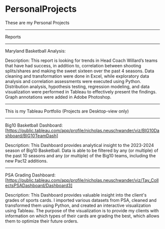 # PersonalProjects

These are my Personal Projects

----

Reports

----


Maryland Basketball Analysis: 

Description: This report is looking for trends in Head Coach Willard’s teams that have had success, in addition to, correlation between shooting splits/shares and making the sweet sixteen over the past 4 seasons. Data cleaning and transformation were done in Excel, while exploratory data analysis and correlation assessments were executed using Python. Distribution analysis, hypothesis testing, regression modeling, and data visualization were performed in Tableau to effectively present the findings. Graph annotations were added in Adobe Photoshop.



----


This is my Tableau Portfolio (Projects are Desktop-view only)


----


Big10 Basketball Dashboard: [https://public.tableau.com/app/profile/nicholas.neuschwander/viz/BIG10Dashboard/BIG10TeamDash]

Description: This Dashboard provides analytical insight to the 2023-2024 season of Big10 Basketball. Data is able to be filtered by any (or multiple) of the past 10 seasons and any (or multiple) of the Big10 teams, including the new Pac12 additions.


----


PSA Grading Dashboard: [https://public.tableau.com/app/profile/nicholas.neuschwander/viz/Tay_CollectsPSADashboard/Dashboard3]

Description: This Dashboard provides valuable insight into the client's grades of sports cards. I imported various datasets from PSA, cleaned and transformed them using Python, and created an interactive visualization using Tableau. The purpose of the visualization is to provide my clients with information on which types of their cards are grading the best, which allows them to optimize their future orders.

